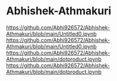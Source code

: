 # Abhishek-Athmakuri
https://github.com/Abhi926572/Abhishek-Athmakuri/blob/main/Untitled0.ipynb
https://github.com/Abhi926572/Abhishek-Athmakuri/blob/main/Untitled0.ipynb
https://github.com/Abhi926572/Abhishek-Athmakuri/blob/main/dotproduct.ipynb
https://github.com/Abhi926572/Abhishek-Athmakuri/blob/main/dotproduct.ipynb

